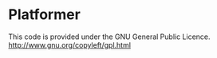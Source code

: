 Platformer
==========
This code is provided under the GNU General Public Licence.
http://www.gnu.org/copyleft/gpl.html
